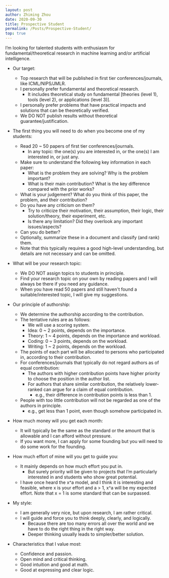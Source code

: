 ```yaml
---
layout: post
author: Zhiming Zhou
date: 2020-09-30
title: Prospective Student
permalink: /Posts/Prospective-Student/
top: true
---
```


I’m looking for talented students with enthusiasm for fundamental/theoretical research in machine learning and/or artificial intelligence.

- Our target:

	- Top research that will be published in first tier conferences/journals, like ICML/NIPS/JMLR.
	- I personally prefer fundamental and theoretical research.
		- It includes theoretical study on fundamental [theories (level 1), tools (level 2), or applications (level 3)].
	- I personally prefer problems that have practical impacts and solutions that can be theoretically verified.
	- We DO NOT publish results without theoretical guarantee/justification.

<!--  -->
- The first thing you will need to do when you become one of my students:

	- Read 20 ~ 50 papers of first tier conferences/journals.
		- In any topic: the one(s) you are interested in, or the one(s) I am interested in, or just any.
	
	<!--  -->
	- Make sure to understand the following key information in each paper:
		- What is the problem they are solving? Why is the problem important?
		- What is their main contribution? What is the key difference compared with the prior works?
	- What is your judgement? What do you think of this paper, the problem, and their contribution?
	- Do you have any criticism on them?
		- Try to criticize their motivation, their assumption, their logic, their solution/theory, their experiment, etc.
		- Is there any limitation? Did they overlook any important issues/aspects?
	- Can you do better?
	
	<!--  -->
	- Optionally, summarize these in a document and classify (and rank) them.
	
	<!--  -->
	- Note that this typically requires a good high-level understanding, but details are not necessary and can be omitted.
	
<!--  -->
- What will be your research topic:

	- We DO NOT assign topics to students in principle.
	- Find your research topic on your own by reading papers and I will always be there if you need any guidance.
	- When you have read 50 papers and still haven't found a suitable/interested topic, I will give my suggestions.

<!--  -->
- Our principle of authorship:

	- We determine the authorship according to the contribution.
	- The tentative rules are as follows:
		- We will use a scoring system.
		- Idea: 0 ~ 2 points, depends on the importance.
		- Theory: 1 ~ 4 points, depends on the importance and workload.
		- Coding: 0 ~ 3 points, depends on the workload.
		- Writing: 1 ~ 2 points, depends on the workload.
	
	<!--  -->
	- The points of each part will be allocated to persons who participated in, according to their contribution.
	- For conferences/journals that typically do not regard authors as of equal contribution:
		- The authors with higher contribution points have higher priority to choose the position in the author list.
		- For authors that share similar contribution, the relatively lower-ranked can argue for a claim of equal contribution.
			- e.g., their difference in contribution points is less than 1.
	- People with too little contribution will not be regarded as one of the authors in principle.
		- e.g., get less than 1 point, even though somehow participated in.

<!--  -->
- How much money will you get each month:

	- It will typically be the same as the standard or the amount that is allowable and I can afford without pressure.
	- If you want more, I can apply for some founding but you will need to do some work for the founding.

<!--  -->
- How much effort of mine will you get to guide you:

	- It mainly depends on how much effort you put in.
		- But surely priority will be given to projects that I’m particularly interested in and students who show great potential.
	- I have once heard the x^a model, and I think it is interesting and feasible, where x is your effort and a > 1, x^a will be my expected effort. Note that x = 1 is some standard that can be surpassed.

<!--  -->
- My style:

	- I am generally very nice, but upon research, I am rather critical.
	- I will guide and force you to think deeply, clearly, and logically.
		- Because there are too many errors all over the world and we have to do the right thing in the right way.
		- Deeper thinking usually leads to simpler/better solution.

<!--  -->
- Characteristics that I value most:
	
	- Confidence and passion.
	- Open mind and critical thinking.
	- Good intuition and good at math.
	- Good at expressing and clear logic.
